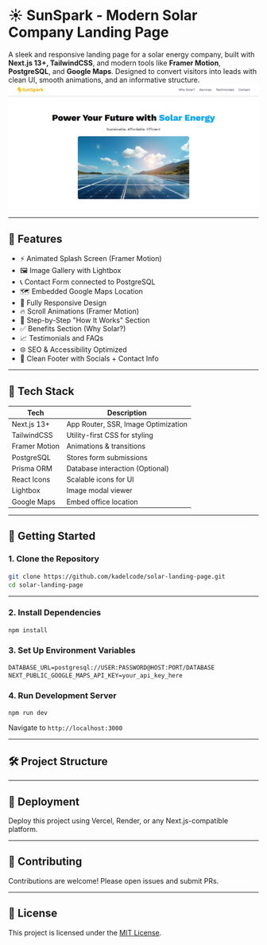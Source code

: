 # ☀️ SunSpark - Modern Solar Company Landing Page

A sleek and responsive landing page for a solar energy company, built with **Next.js 13+, TailwindCSS**, and modern tools like **Framer Motion**, **PostgreSQL**, and **Google Maps**. Designed to convert visitors into leads with clean UI, smooth animations, and an informative structure.
![Landing Page](./public/sunspark_landing_page.png)

---

## 🌟 Features

- ⚡ Animated Splash Screen (Framer Motion)
- 🖼️ Image Gallery with Lightbox
- 📞 Contact Form connected to PostgreSQL
- 🗺️ Embedded Google Maps Location
- 📱 Fully Responsive Design
- 🔥 Scroll Animations (Framer Motion)
- 📌 Step-by-Step "How It Works" Section
- ✅ Benefits Section (Why Solar?)
- 📈 Testimonials and FAQs
- 🌐 SEO & Accessibility Optimized
- 🦶 Clean Footer with Socials + Contact Info

---

## 🧱 Tech Stack

| Tech          | Description                             |
|---------------|-----------------------------------------|
| Next.js 13+   | App Router, SSR, Image Optimization     |
| TailwindCSS   | Utility-first CSS for styling           |
| Framer Motion | Animations & transitions                |
| PostgreSQL    | Stores form submissions                 |
| Prisma ORM    | Database interaction (Optional)         |
| React Icons   | Scalable icons for UI                   |
| Lightbox      | Image modal viewer                      |
| Google Maps   | Embed office location                   |

---

## 🚀 Getting Started

### 1. Clone the Repository

```bash
git clone https://github.com/kadelcode/solar-landing-page.git
cd solar-landing-page
```

---

### 2. Install Dependencies

```
npm install
```

### 3. Set Up Environment Variables
```
DATABASE_URL=postgresql://USER:PASSWORD@HOST:PORT/DATABASE
NEXT_PUBLIC_GOOGLE_MAPS_API_KEY=your_api_key_here
```

### 4. Run Development Server
```
npm run dev
```
Navigate to ```http://localhost:3000```

---

## 🛠️ Project Structure

---

## 🧪 Deployment
Deploy this project using Vercel, Render, or any Next.js-compatible platform.

---

## 🤝 Contributing
Contributions are welcome! Please open issues and submit PRs.

---

## 📄 License
This project is licensed under the [MIT License](https://mit-license.org/).